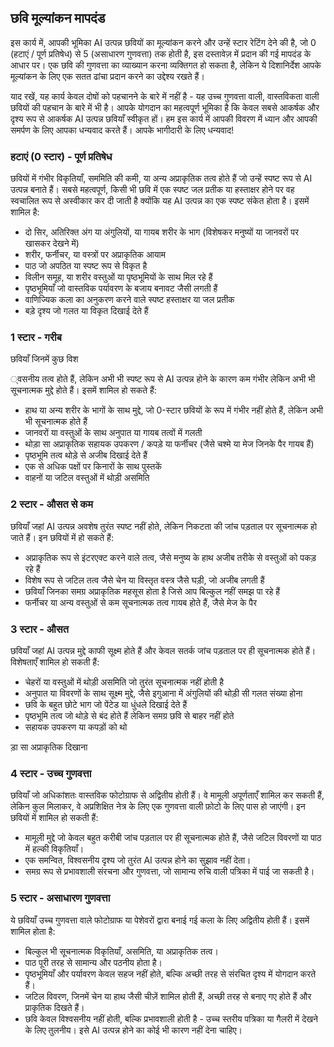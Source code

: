 ## छवि मूल्यांकन मापदंड

इस कार्य में, आपकी भूमिका AI उत्पन्न छवियों का मूल्यांकन करने और उन्हें स्टार रेटिंग देने की है, जो 0 (हटाएं / पूर्ण प्रतिषेध) से 5 (असाधारण गुणवत्ता) तक होती है, इस दस्तावेज़ में प्रदान की गई मापदंड के आधार पर। एक छवि की गुणवत्ता का व्याख्यान करना व्यक्तिगत हो सकता है, लेकिन ये दिशानिर्देश आपके मूल्यांकन के लिए एक सतत ढांचा प्रदान करने का उद्देश्य रखते हैं।

याद रखें, यह कार्य केवल दोषों को पहचानने के बारे में नहीं है - यह उच्च गुणवत्ता वाली, वास्तविकता वाली छवियों की पहचान के बारे में भी है। आपके योगदान का महत्वपूर्ण भूमिका है कि केवल सबसे आकर्षक और दृश्य रूप से आकर्षक AI उत्पन्न छवियाँ स्वीकृत हों। हम इस कार्य में आपकी विवरण में ध्यान और आपकी समर्पण के लिए आपका धन्यवाद करते हैं। आपके भागीदारी के लिए धन्यवाद!

### हटाएं (0 स्टार) - पूर्ण प्रतिषेध
छवियों में गंभीर विकृतियाँ, सममिति की कमी, या अन्य अप्राकृतिक तत्व होते हैं जो उन्हें स्पष्ट रूप से AI उत्पन्न बनाते हैं। सबसे महत्वपूर्ण, किसी भी छवि में एक स्पष्ट जल प्रतीक या हस्ताक्षर होने पर वह स्वचालित रूप से अस्वीकार कर दी जाती है क्योंकि यह AI उत्पन्न का एक स्पष्ट संकेत होता है। इसमें शामिल है:
- दो सिर, अतिरिक्त अंग या अंगुलियों, या गायब शरीर के भाग (विशेषकर मनुष्यों या जानवरों पर खासकर देखने में)
- शरीर, फर्नीचर, या वस्त्रों पर अप्राकृतिक आयाम
- पाठ जो अपठित या स्पष्ट रूप से विकृत है
- विलीन समूह, या शरीर वस्तुओं या पृष्ठभूमियों के साथ मिल रहे हैं
- पृष्ठभूमियाँ जो वास्तविक पर्यावरण के बजाय बनावट जैसी लगती हैं
- वाणिज्यिक कला का अनुकरण करने वाले स्पष्ट हस्ताक्षर या जल प्रतीक
- बड़े दृश्य जो गलत या विकृत दिखाई देते हैं

### 1 स्टार - गरीब
छवियाँ जिनमें कुछ विश

्वसनीय तत्व होते हैं, लेकिन अभी भी स्पष्ट रूप से AI उत्पन्न होने के कारण कम गंभीर लेकिन अभी भी सूचनात्मक मुद्दे होते हैं। इसमें शामिल हो सकते हैं:
- हाथ या अन्य शरीर के भागों के साथ मुद्दे, जो 0-स्टार छवियों के रूप में गंभीर नहीं होते हैं, लेकिन अभी भी सूचनात्मक होते हैं
- जानवरों या वस्तुओं के साथ अनुपात या गायब तत्वों में गलती
- थोड़ा सा अप्राकृतिक सहायक उपकरण / कपड़े या फर्नीचर (जैसे चश्मे या मेज जिनके पैर गायब हैं)
- पृष्ठभूमि तत्व थोड़े से अजीब दिखाई देते हैं
- एक से अधिक पक्षों पर किनारों के साथ पुस्तकें
- वाहनों या जटिल वस्तुओं में थोड़ी असमिति

### 2 स्टार - औसत से कम
छवियाँ जहां AI उत्पन्न अवशेष तुरंत स्पष्ट नहीं होते, लेकिन निकटता की जांच पड़ताल पर सूचनात्मक हो जाते हैं। इन छवियों में हो सकते हैं:
- अप्राकृतिक रूप से इंटरएक्ट करने वाले तत्व, जैसे मनुष्य के हाथ अजीब तरीके से वस्तुओं को पकड़ रहे हैं
- विशेष रूप से जटिल तत्व जैसे चेन या विस्तृत वस्त्र जैसे घड़ी, जो अजीब लगती हैं
- छवियाँ जिनका समग्र अप्राकृतिक महसूस होता है जिसे आप बिल्कुल नहीं समझ पा रहे हैं
- फर्नीचर या अन्य वस्तुओं से कम सूचनात्मक तत्व गायब होते हैं, जैसे मेज के पैर

### 3 स्टार - औसत
छवियाँ जहां AI उत्पन्न मुद्दे काफी सूक्ष्म होते हैं और केवल सतर्क जांच पड़ताल पर ही सूचनात्मक होते हैं। विशेषताएँ शामिल हो सकती हैं:
- चेहरों या वस्तुओं में थोड़ी असमिति जो तुरंत सूचनात्मक नहीं होती है
- अनुपात या विवरणों के साथ सूक्ष्म मुद्दे, जैसे इगुआना में अंगुलियों की थोड़ी सी गलत संख्या होना
- छवि के बहुत छोटे भाग जो पेंटेड या धुंधले दिखाई देते हैं
- पृष्ठभूमि तत्व जो थोड़े से बंद होते हैं लेकिन समग्र छवि से बाहर नहीं होते
- सहायक उपकरण या कपड़ों को थो

ड़ा सा अप्राकृतिक दिखाना

### 4 स्टार - उच्च गुणवत्ता
छवियाँ जो अधिकांशतः वास्तविक फोटोग्राफ से अद्वितीय होती हैं। वे मामूली अपूर्णताएँ शामिल कर सकती हैं, लेकिन कुल मिलाकर, वे अप्रशिक्षित नेत्र के लिए एक गुणवत्ता वाली फ़ोटो के लिए पास हो जाएंगी। इन छवियों में शामिल हो सकती हैं:
- मामूली मुद्दे जो केवल बहुत करीबी जांच पड़ताल पर ही सूचनात्मक होते हैं, जैसे जटिल विवरणों या पाठ में हल्की विकृतियाँ।
- एक समन्वित, विश्वसनीय दृश्य जो तुरंत AI उत्पन्न होने का सुझाव नहीं देता।
- समग्र रूप से प्रभावशाली संरचना और गुणवत्ता, जो सामान्य रुचि वाली पत्रिका में पाई जा सकती है।

### 5 स्टार - असाधारण गुणवत्ता
ये छवियाँ उच्च गुणवत्ता वाले फोटोग्राफ या पेशेवरों द्वारा बनाई गई कला के लिए अद्वितीय होती हैं। इसमें शामिल होता है:
- बिल्कुल भी सूचनात्मक विकृतियाँ, असमिति, या अप्राकृतिक तत्व।
- पाठ पूरी तरह से सामान्य और पठनीय होता है।
- पृष्ठभूमियाँ और पर्यावरण केवल सहज नहीं होते, बल्कि अच्छी तरह से संरचित दृश्य में योगदान करते हैं।
- जटिल विवरण, जिनमें चेन या हाथ जैसी चीज़ें शामिल होती हैं, अच्छी तरह से बनाए गए होते हैं और प्राकृतिक दिखते हैं।
- छवि केवल विश्वसनीय नहीं होती, बल्कि प्रभावशाली होती है - उच्च स्तरीय पत्रिका या गैलरी में देखने के लिए तुलनीय। इसे AI उत्पन्न होने का कोई भी कारण नहीं देना चाहिए।
